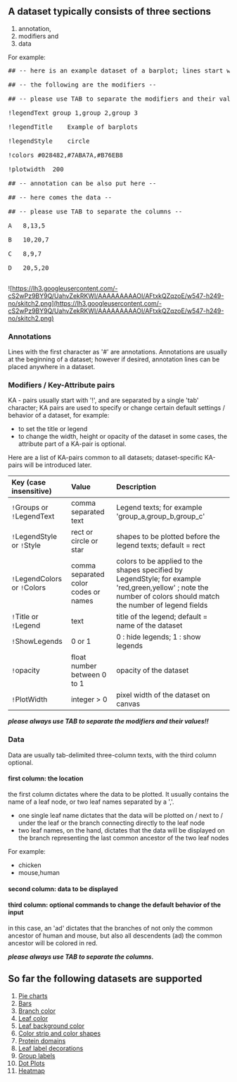## A dataset typically consists of three sections ##

  1. annotation,
  1. modifiers and
  1. data

For example:

<pre>
## -- here is an example dataset of a barplot; lines start with # are annotations and will not be parsed by EvolView --<br>
## -- the following are the modifiers --<br>
## -- please use TAB to separate the modifiers and their values<br>
!legendText	group 1,group 2,group 3<br>
!legendTitle	Example of barplots<br>
!legendStyle	circle<br>
!colors	#028482,#7ABA7A,#B76EB8<br>
!plotwidth	200<br>
## -- annotation can be also put here --<br>
## -- here comes the data --<br>
## -- please use TAB to separate the columns --<br>
A	8,13,5<br>
B	10,20,7<br>
C	8,9,7<br>
D	20,5,20<br>
</pre>

![https://lh3.googleusercontent.com/-cS2wPz9BY9Q/UahvZekRKWI/AAAAAAAAAOI/AFtxkQZqzoE/w547-h249-no/skitch2.png](https://lh3.googleusercontent.com/-cS2wPz9BY9Q/UahvZekRKWI/AAAAAAAAAOI/AFtxkQZqzoE/w547-h249-no/skitch2.png)

### Annotations ###

Lines with the first character as '#' are annotations. Annotations are usually at the beginning of a dataset; however if desired, annotation lines can be placed anywhere in a dataset.

### Modifiers / Key-Attribute pairs ###
KA - pairs usually start with '!', and are separated by a single 'tab' character; KA pairs are used to specify or change certain default settings / behavior of a dataset, for example:
  * to set the title or legend
  * to change the width, height or opacity of the dataset
in some cases, the attribute part of a KA-pair is optional.

Here are a list of KA-pairs common to all datasets; dataset-specific KA-pairs will be introduced later.

| **Key** (case insensitive) | **Value** | **Description** |
|:---------------------------|:----------|:----------------|
| `!`Groups or `!`LegendText |comma separated text| Legend texts; for example 'group\_a,group\_b,group\_c'|
| `!`LegendStyle or `!`Style  | rect or circle or star | shapes to be plotted before the legend texts; default = rect |
| `!`LegendColors or `!`Colors |comma separated color codes or names| colors to be applied to the shapes specified by LegendStyle; for example 'red,green,yellow' ; note the number of colors should match the number of legend fields|
| `!`Title or `!`Legend | text | title of the legend; default = name of the dataset |
| `!`ShowLegends | 0 or 1 | 0 : hide legends; 1 : show legends |
| `!`opacity | float number between 0 to 1 | opacity of the dataset |
| `!`PlotWidth  | integer > 0 | pixel width of the dataset on canvas |

**_please always use TAB to separate the modifiers and their values!!_**

### Data ###
Data are usually tab-delimited three-column texts, with the third column optional.

#### first column: the location ####
the first column dictates where the data to be plotted. It usually contains the name of a leaf node, or two leaf names separated by a ','.

  * one single leaf name dictates that the data will be plotted on / next to / under the leaf or the branch connecting directly to the leaf node
  * two leaf names, on the hand, dictates that the data will be displayed on the branch representing the last common ancestor of the two leaf nodes

For example:
  * chicken
  * mouse,human

#### second column: data to be displayed ####

#### third column: optional commands to change the default behavior of the input ####


in this case, an 'ad' dictates that the branches of not only the common ancestor of human and mouse, but also all descendents (ad) the common ancestor will be colored in red.

**_please always use TAB to separate the columns._**

## So far the following datasets are supported ##
  1. [Pie charts](EvolViewDatasetPieCharts.md)
  1. [Bars](EvolViewDatasetBars.md)
  1. [Branch color](EvolViewDatasetBranchColor.md)
  1. [Leaf color](EvolViewDatasetLeafColor.md)
  1. [Leaf background color](EvolViewDatasetLeafBKColor.md)
  1. [Color strip and color shapes](EvolViewDatasetColorStrip.md)
  1. [Protein domains](EvolViewProteinDomain.md)
  1. [Leaf label decorations](EvolViewDatasetLeafDecoration.md)
  1. [Group labels](EvolViewDatasetGroupLabels.md)
  1. [Dot Plots](EvolViewDatasetDotplots.md)
  1. [Heatmap](EvolViewDatasetHeatmap.md)